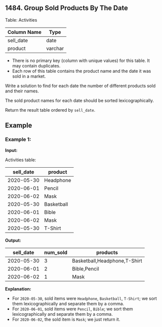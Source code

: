 ## 1484. Group Sold Products By The Date

Table: Activities

| Column Name | Type    |
|-------------|---------|
| sell_date   | date    |
| product     | varchar |

- There is no primary key (column with unique values) for this table. It may contain duplicates.
- Each row of this table contains the product name and the date it was sold in a market.

Write a solution to find for each date the number of different products sold and their names.

The sold product names for each date should be sorted lexicographically.

Return the result table ordered by `sell_date`.

## Example

### Example 1:

**Input:**

Activities table:

| sell_date  | product     |
|------------|-------------|
| 2020-05-30 | Headphone   |
| 2020-06-01 | Pencil      |
| 2020-06-02 | Mask        |
| 2020-05-30 | Basketball  |
| 2020-06-01 | Bible       |
| 2020-06-02 | Mask        |
| 2020-05-30 | T-Shirt     |

**Output:**

| sell_date  | num_sold | products                     |
|------------|----------|------------------------------|
| 2020-05-30 | 3        | Basketball,Headphone,T-Shirt  |
| 2020-06-01 | 2        | Bible,Pencil                  |
| 2020-06-02 | 1        | Mask                          |

**Explanation:**

- For `2020-05-30`, sold items were `Headphone`, `Basketball`, `T-Shirt`; we sort them lexicographically and separate them by a comma.
- For `2020-06-01`, sold items were `Pencil`, `Bible`; we sort them lexicographically and separate them by a comma.
- For `2020-06-02`, the sold item is `Mask`; we just return it.

